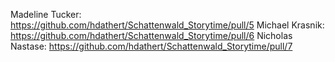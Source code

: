 Madeline Tucker: https://github.com/hdathert/Schattenwald_Storytime/pull/5
Michael Krasnik: https://github.com/hdathert/Schattenwald_Storytime/pull/6
Nicholas Nastase: https://github.com/hdathert/Schattenwald_Storytime/pull/7
